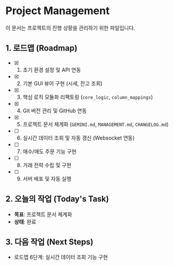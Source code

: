 # Project Management

이 문서는 프로젝트의 진행 상황을 관리하기 위한 파일입니다.

## 1. 로드맵 (Roadmap)

- [x] 1. 초기 환경 설정 및 API 연동
- [x] 2. 기본 GUI 뷰어 구현 (시세, 잔고 조회)
- [x] 3. 핵심 로직 모듈화 리팩토링 (`core_logic`, `column_mappings`)
- [x] 4. Git 버전 관리 및 GitHub 연동
- [x] 5. 프로젝트 문서 체계화 (`GEMINI.md`, `MANAGEMENT.md`, `CHANGELOG.md`)
- [ ] 6. 실시간 데이터 조회 및 자동 갱신 (Websocket 연동)
- [ ] 7. 매수/매도 주문 기능 구현
- [ ] 8. 거래 전략 수립 및 구현
- [ ] 9. 서버 배포 및 자동 실행

## 2. 오늘의 작업 (Today's Task)

- **목표**: 프로젝트 문서 체계화
- **상태**: 완료

## 3. 다음 작업 (Next Steps)

- 로드맵 6단계: 실시간 데이터 조회 기능 구현
